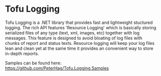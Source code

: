 # Tofu Logging

Tofu Logging is a .NET library that provides fast and lightweight stuctured logging. The rich API features 'Resource Logging'
which is basically storing serialized  files of any type (text, xml, images, etc) together with log messages. 
This feature is designed to avoid bloating of log files with chunks of report and status texts. Resource logging will keep 
your log files lean and clean yet at the same time it provides an convenient way to store in-depth reports.

Samples can be found here: https://github.com/PeterHag/Tofu.Logging.Samples
